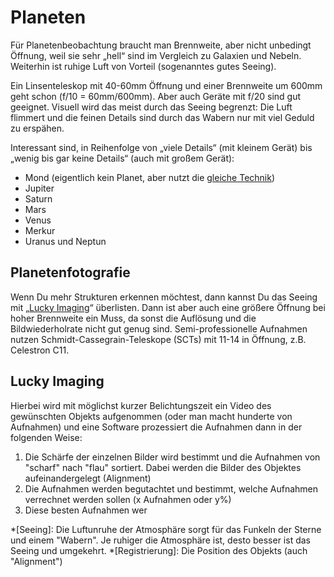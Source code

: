 # Planeten

Für Planetenbeobachtung braucht man Brennweite, aber nicht unbedingt Öffnung, weil sie sehr „hell“ sind im Vergleich zu Galaxien und Nebeln. Weiterhin ist ruhige Luft von Vorteil (sogenanntes gutes Seeing). 

Ein Linsenteleskop mit 40-60mm Öffnung und einer Brennweite um 600mm geht schon (f/10 = 60mm/600mm). Aber auch Geräte mit f/20 sind gut geeignet. Visuell wird das meist durch das Seeing begrenzt: Die Luft flimmert und die feinen Details sind durch das Wabern nur mit viel Geduld zu erspähen. 

Interessant sind, in Reihenfolge von „viele Details“ (mit kleinem Gerät) bis „wenig bis gar keine Details“ (auch mit großem Gerät): 

* Mond (eigentlich kein Planet, aber nutzt die [gleiche Technik](#lucky-imaging))
* Jupiter
* Saturn
* Mars
* Venus
* Merkur
* Uranus und Neptun

## Planetenfotografie

Wenn Du mehr Strukturen erkennen möchtest, dann kannst Du das Seeing mit „[Lucky Imaging](#lucky-imaging)“ überlisten. Dann ist aber auch eine größere Öffnung bei hoher Brennweite ein Muss, da sonst die Auflösung und die Bildwiederholrate nicht gut genug sind. Semi-professionelle Aufnahmen nutzen Schmidt-Cassegrain-Teleskope (SCTs) mit 11-14 in Öffnung, z.B. Celestron C11.

## Lucky Imaging 

Hierbei wird mit möglichst kurzer Belichtungszeit ein Video des gewünschten Objekts aufgenommen (oder man macht hunderte von Aufnahmen) und eine Software prozessiert die Aufnahmen dann in der folgenden Weise: 

1. Die Schärfe der einzelnen Bilder wird bestimmt und die Aufnahmen von "scharf" nach "flau" sortiert. Dabei werden die Bilder des Objektes aufeinandergelegt (Alignment)
2. Die Aufnahmen werden begutachtet und bestimmt, welche Aufnahmen verrechnet werden sollen (x Aufnahmen oder y%)
3. Diese besten Aufnahmen wer



*[Seeing]: Die Luftunruhe der Atmosphäre sorgt für das Funkeln der Sterne und einem "Wabern". Je ruhiger die Atmosphäre ist, desto besser ist das Seeing und umgekehrt.
*[Registrierung]: Die Position des Objekts (auch "Alignment")